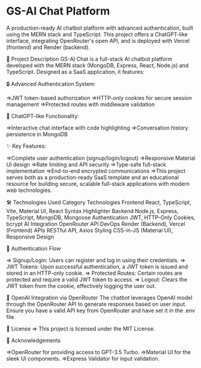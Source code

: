 <!-- Failed to upload "MERN_AI.mp4" -->


# GS-AI Chat Platform
A production-ready AI chatbot platform with advanced authentication, built using the MERN stack and TypeScript. This project offers a ChatGPT-like interface, integrating OpenRouter's open API, and is deployed with Vercel (frontend) and Render (backend).

🚀 Project Description
GS-AI Chat is a full-stack AI chatbot platform developed with the MERN stack (MongoDB, Express, React, Node.js) and TypeScript. Designed as a SaaS application, it features:

🔒 Advanced Authentication System:

=>JWT token-based authorization
=>HTTP-only cookies for secure session management
=>Protected routes with middleware validation

💬 ChatGPT-like Functionality:

=>Interactive chat interface with code highlighting
=>Conversation history persistence in MongoDB



✨ Key Features:

=>Complete user authentication (signup/login/logout)
=>Responsive Material UI design
=>Rate limiting and API security
=>Type-safe full-stack implementation
=>End-to-end encrypted communications
=>This project serves both as a production-ready SaaS template and an educational resource for building secure, scalable full-stack applications with modern web technologies.

🛠️ Technologies Used
Category	                     Technologies
Frontend	                     React, TypeScript, Vite, Material UI, React Syntax Highlighter
Backend	                       Node.js, Express, TypeScript, MongoDB, Mongoose
Authentication	               JWT, HTTP-Only Cookies, bcrypt
AI Integration	               OpenRouter API 
DevOps	                       Render (Backend), Vercel (Frontend)
APIs	                         RESTful API, Axios
Styling	                       CSS-in-JS (Material UI), Responsive Design

🔐 Authentication Flow

=> Signup/Login: Users can register and log in using their credentials.
=> JWT Tokens: Upon successful authentication, a JWT token is issued and stored in an HTTP-only cookie.
=> Protected Routes: Certain routes are protected and require a valid JWT token to access.
=> Logout: Clears the JWT token from the cookie, effectively logging the user out.

🤖 OpenAI Integration via OpenRouter
The chatbot leverages OpenAI model through the OpenRouter API to generate responses based on user input. Ensure you have a valid API key from OpenRouter and have set it in the .env file.

📄 License 
=> This project is licensed under the MIT License.

🙌 Acknowledgements

=>OpenRouter for providing access to GPT-3.5 Turbo.
=>Material UI for the sleek UI components.
=>Express Validator for input validation.


